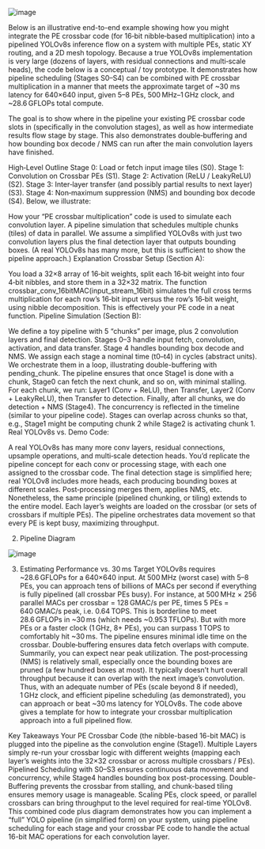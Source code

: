 
![image](https://github.com/user-attachments/assets/55202b60-d75a-40ab-bac6-5051e26584b6)

Below is an illustrative end-to-end example showing how you might integrate the PE crossbar code (for 16‑bit nibble‑based multiplication) into a pipelined YOLOv8s inference flow on a system with multiple PEs, static XY routing, and a 2D mesh topology. Because a true YOLOv8s implementation is very large (dozens of layers, with residual connections and multi‑scale heads), the code below is a conceptual / toy prototype. It demonstrates how pipeline scheduling (Stages S0–S4) can be combined with PE crossbar multiplication in a manner that meets the approximate target of ~30 ms latency for 640×640 input, given 5–8 PEs, 500 MHz–1 GHz clock, and ~28.6 GFLOPs total compute.

The goal is to show where in the pipeline your existing PE crossbar code slots in (specifically in the convolution stages), as well as how intermediate results flow stage by stage. This also demonstrates double‑buffering and how bounding box decode / NMS can run after the main convolution layers have finished.

High‐Level Outline
Stage 0: Load or fetch input image tiles (S0).
Stage 1: Convolution on Crossbar PEs (S1).
Stage 2: Activation (ReLU / LeakyReLU) (S2).
Stage 3: Inter‐layer transfer (and possibly partial results to next layer) (S3).
Stage 4: Non‐maximum suppression (NMS) and bounding box decode (S4).
Below, we illustrate:

How your “PE crossbar multiplication” code is used to simulate each convolution layer.
A pipeline simulation that schedules multiple chunks (tiles) of data in parallel.
We assume a simplified YOLOv8s with just two convolution layers plus the final detection layer that outputs bounding boxes. (A real YOLOv8s has many more, but this is sufficient to show the pipeline approach.)
Explanation
Crossbar Setup (Section A):

You load a 32×8 array of 16‑bit weights, split each 16‑bit weight into four 4‑bit nibbles, and store them in a 32×32 matrix.
The function crossbar_conv_16bitMAC(input_stream_16bit) simulates the full cross terms multiplication for each row’s 16‑bit input versus the row’s 16‑bit weight, using nibble decomposition. This is effectively your PE code in a neat function.
Pipeline Simulation (Section B):

We define a toy pipeline with 5 “chunks” per image, plus 2 convolution layers and final detection.
Stages 0–3 handle input fetch, convolution, activation, and data transfer. Stage 4 handles bounding box decode and NMS.
We assign each stage a nominal time (t0–t4) in cycles (abstract units).
We orchestrate them in a loop, illustrating double-buffering with pending_chunk. The pipeline ensures that once Stage1 is done with a chunk, Stage0 can fetch the next chunk, and so on, with minimal stalling.
For each chunk, we run:
Layer1 (Conv + ReLU), then Transfer,
Layer2 (Conv + LeakyReLU), then Transfer to detection.
Finally, after all chunks, we do detection + NMS (Stage4).
The concurrency is reflected in the timeline (similar to your pipeline code). Stages can overlap across chunks so that, e.g., Stage1 might be computing chunk 2 while Stage2 is activating chunk 1.
Real YOLOv8s vs. Demo Code:

A real YOLOv8s has many more conv layers, residual connections, upsample operations, and multi‑scale detection heads. You’d replicate the pipeline concept for each conv or processing stage, with each one assigned to the crossbar code.
The final detection stage is simplified here; real YOLOv8 includes more heads, each producing bounding boxes at different scales. Post‑processing merges them, applies NMS, etc.
Nonetheless, the same principle (pipelined chunking, or tiling) extends to the entire model. Each layer’s weights are loaded on the crossbar (or sets of crossbars if multiple PEs). The pipeline orchestrates data movement so that every PE is kept busy, maximizing throughput.

2. Pipeline Diagram

   
![image](https://github.com/user-attachments/assets/952bf573-32ff-4356-8a2c-f7d07b7035d2)

3. Estimating Performance vs. 30 ms Target
YOLOv8s requires ~28.6 GFLOPs for a 640×640 input.
At 500 MHz (worst case) with 5–8 PEs, you can approach tens of billions of MACs per second if everything is fully pipelined (all crossbar PEs busy). For instance, at 500 MHz × 256 parallel MACs per crossbar = 128 GMAC/s per PE, times 5 PEs = 640 GMAC/s peak, i.e. 0.64 TOPS. This is borderline to meet 28.6 GFLOPs in ~30 ms (which needs ~0.953 TFLOPs). But with more PEs or a faster clock (1 GHz, 8+ PEs), you can surpass 1 TOPS to comfortably hit ~30 ms.
The pipeline ensures minimal idle time on the crossbar. Double‑buffering ensures data fetch overlaps with compute. Summarily, you can expect near peak utilization.
The post‑processing (NMS) is relatively small, especially once the bounding boxes are pruned (a few hundred boxes at most). It typically doesn’t hurt overall throughput because it can overlap with the next image’s convolution.
Thus, with an adequate number of PEs (scale beyond 8 if needed), 1 GHz clock, and efficient pipeline scheduling (as demonstrated), you can approach or beat ~30 ms latency for YOLOv8s. The code above gives a template for how to integrate your crossbar multiplication approach into a full pipelined flow.

Key Takeaways
Your PE Crossbar Code (the nibble-based 16-bit MAC) is plugged into the pipeline as the convolution engine (Stage1).
Multiple Layers simply re-run your crossbar logic with different weights (mapping each layer’s weights into the 32×32 crossbar or across multiple crossbars / PEs).
Pipelined Scheduling with S0–S3 ensures continuous data movement and concurrency, while Stage4 handles bounding box post-processing.
Double-Buffering prevents the crossbar from stalling, and chunk-based tiling ensures memory usage is manageable.
Scaling PEs, clock speed, or parallel crossbars can bring throughput to the level required for real-time YOLOv8.
This combined code plus diagram demonstrates how you can implement a “full” YOLO pipeline (in simplified form) on your system, using pipeline scheduling for each stage and your crossbar PE code to handle the actual 16-bit MAC operations for each convolution layer.
